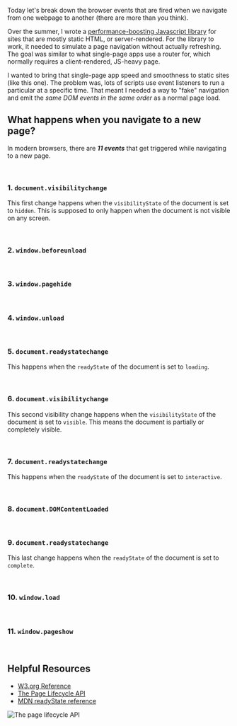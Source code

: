 Today let's break down the browser events that are fired when we navigate from one webpage to another (there are more than you think).

Over the summer, I wrote a [performance-boosting Javascript library](https://github.com/bradeneast/schwifty) for sites that are mostly static HTML, or server-rendered. For the library to work, it needed to simulate a page navigation without actually refreshing. The goal was similar to what single-page apps use a router for, which normally requires a client-rendered, JS-heavy page.

I wanted to bring that single-page app speed and smoothness to static sites (like this one). The problem was, lots of scripts use event listeners to run a particular at a specific time. That meant I needed a way to "fake" navigation and emit the *same DOM events in the same order* as a normal page load.


## What happens when you navigate to a new page?
In modern browsers, there are ***11 events*** that get triggered while navigating to a new page.

<br />

### 1. `document.visibilitychange`
This first change happens when the `visibilityState` of the document is set to `hidden`. This is supposed to only happen when the document is not visible on any screen.

<br />

### 2. `window.beforeunload`
<br />

### 3. `window.pagehide`
<br />

### 4. `window.unload`
<br />

### 5. `document.readystatechange`
This happens when the `readyState` of the document is set to `loading`.

<br />

### 6. `document.visibilitychange`
This second visibility change happens when the `visibilityState` of the document is set to `visible`. This means the document is partially or completely visible.

<br />

### 7. `document.readystatechange`
This happens when the `readyState` of the document is set to `interactive`.

<br />

### 8. `document.DOMContentLoaded`
<br />

### 9.  `document.readystatechange`
This last change happens when the `readyState` of the document is set to `complete`.

<br />

### 10. `window.load`
<br />

### 11. `window.pageshow`
<br />


## Helpful Resources

- [W3.org Reference](https://www.w3.org/TR/page-visibility/#visibility-states-and-the-visibilitystate-enum)
- [The Page Lifecycle API](https://developers.google.com/web/updates/2018/07/page-lifecycle-api#event-visibilitychange)
- [MDN readyState reference](https://developer.mozilla.org/en-US/docs/Web/API/Document/readyState)

![The page lifecycle API](/_assets/images/page-lifecycle-api-state-event-flow.png "Philip Walton, Google Developers Reference")
